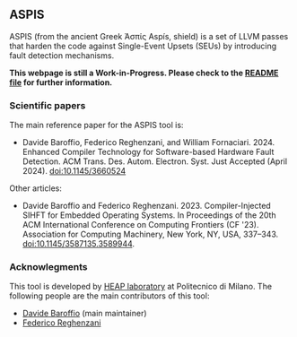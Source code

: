 ## ASPIS

ASPIS (from the ancient Greek Ἀσπίς Aspís, shield) is a set of LLVM passes that
harden the code against Single-Event Upsets (SEUs) by introducing fault
detection mechanisms.

**This webpage is still a Work-in-Progress. Please check to the [README file](https://github.com/HEAPLab/ASPIS/blob/master/README.md) for further information.**


### Scientific papers
The main reference paper for the ASPIS tool is:
- Davide Baroffio, Federico Reghenzani, and William Fornaciari. 2024. Enhanced Compiler Technology for Software-based Hardware Fault Detection. ACM Trans. Des. Autom. Electron. Syst. Just Accepted (April 2024). [doi:10.1145/3660524](https://doi.org/10.1145/3660524)


Other articles:
- Davide Baroffio and Federico Reghenzani. 2023. Compiler-Injected SIHFT for Embedded Operating Systems. In Proceedings of the 20th ACM International Conference on Computing Frontiers (CF '23). Association for Computing Machinery, New York, NY, USA, 337–343. [doi:10.1145/3587135.3589944](https://doi.org/10.1145/3587135.3589944).


### Acknowlegments
This tool is developed by [HEAP laboratory](https://heaplab.deib.polimi.it/) at Politecnico di Milano. The following people are the main contributors of this tool:
- [Davide Baroffio](https://www.deib.polimi.it/eng/people/details/1658628) (main maintainer)
- [Federico Reghenzani](https://reghenzani.faculty.polimi.it/)

